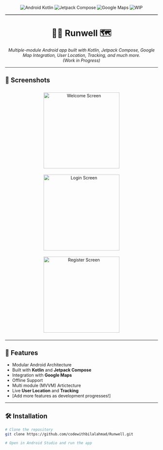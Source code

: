 <!-- Badges -->
<p align="center">
  <img src="https://img.shields.io/badge/Android-Kotlin-green?style=flat-square" alt="Android Kotlin"/>
  <img src="https://img.shields.io/badge/Jetpack%20Compose-%F0%9F%92%BB-blueviolet?style=flat-square" alt="Jetpack Compose"/>
  <img src="https://img.shields.io/badge/Google%20Maps-Integrated-blue?style=flat-square" alt="Google Maps"/>
  <img src="https://img.shields.io/badge/Status-Work%20in%20Progress-yellow?style=flat-square" alt="WIP"/>
</p>

<hr style="border: 1px solid #bbb;">

<h1 align="center">🏃‍♂️ <b>Runwell</b> 🗺️</h1>

<p align="center"><i>
Multiple-module Android app built with Kotlin, Jetpack Compose, Google Map Integration, User Location, Tracking, and much more.<br>
<em>(Work in Progress)</em>
</i></p>

---

## 📸 Screenshots

<p align="center">
  <img src="https://github.com/user-attachments/assets/ee0d1a5c-83d0-4888-a278-4d4b68125ce6" alt="Welcome Screen" width="250" style="margin: 10px;"/>
 <img src="https://github.com/user-attachments/assets/ff14055c-3353-4ad8-86b9-daff8c661734" alt="Login Screen" width="250" style="margin: 10px;"/>
   <img src="https://github.com/user-attachments/assets/f3855d81-41df-4334-a6b0-ac8059374955" alt="Register Screen" width="250" style="margin: 10px;"/>
</p>

---

## 🚀 **Features**

- Modular Android Architecture
- Built with **Kotlin** and **Jetpack Compose**
- Integration with **Google Maps**
- Offline Support
- Multi module (MVVM) Artictecture
- Live **User Location** and **Tracking**
- [Add more features as development progresses!]

---

## 🛠️ **Installation**

```bash
# Clone the repository
git clone https://github.com/codewithbilalahmad/Runwell.git

# Open in Android Studio and run the app
